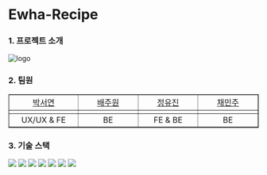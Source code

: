# Ewha-Recipe

### 1. 프로젝트 소개
<img src="https://i.ibb.co/bBm53pR/logo.png" alt="logo" border="0">


### 2. 팀원
<table border="1" cellspacing="0" cellpadding="0" width="90%">
    <tr width="100%">
        <td width="10%" align="center"><a href= "https://github.com/syeon02">박서연</a></td>
        <td width="10%" align="center"><a href= "https://github.com/baejuwon-30">배주원</a></td>
        <td width="10%" align="center"><a href= "https://github.com/nomellc">정유진</a></td>
        <td width="10%" align="center"><a href= "https://github.com/judymoody59">채민주</a></td>
    </tr>
    <tr width="100%">
        <td width="10%" align="center"><img src = ""></td>
        <td width="10%" align="center"><img src = ""/></td>
        <td width="10%" align="center"><img src = ""/></td>
        <td width="10%" align="center"><img src = ""/></td>
    </tr>
    <tr width="100%">
        <td width="10%" align="center">UX/UX & FE</td>
        <td width="10%" align="center">BE</td>
        <td width="10%" align="center">FE & BE</td>
        <td width="10%" align="center">BE</td>
   </tr>
</table>

### 3. 기술 스택
<img src="https://img.shields.io/badge/springboot-6DB33F?style=for-the-badge&logo=springboot&logoColor=white">  <img src= "https://img.shields.io/badge/Java-ED8B00?style=for-the-badge&logo=openjdk&logoColor=white">  <img src="https://img.shields.io/badge/mysql-4479A1?style=for-the-badge&logo=mysql&logoColor=white">  <img src="https://img.shields.io/badge/html5-E34F26?style=for-the-badge&logo=html5&logoColor=white">  <img src="https://img.shields.io/badge/javascript-F7DF1E?style=for-the-badge&logo=javascript&logoColor=black">  <img src="https://img.shields.io/badge/react-61DAFB?style=for-the-badge&logo=react&logoColor=black">  <img src="https://img.shields.io/badge/TypeScript-007ACC?style=for-the-badge&logo=typescript&logoColor=white">   
